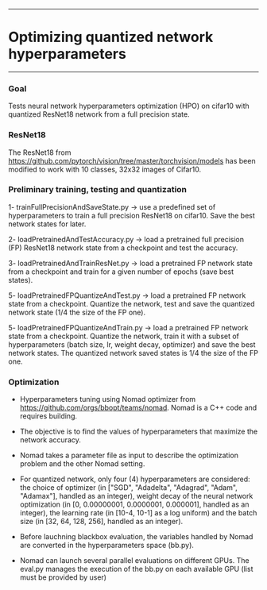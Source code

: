 *****
# Optimizing quantized network hyperparameters
*****

### Goal
Tests neural network hyperparameters optimization (HPO) on cifar10 with quantized ResNet18 network from a full precision state.

### ResNet18
The ResNet18 from https://github.com/pytorch/vision/tree/master/torchvision/models has been modified to work with 10 classes, 32x32 images of Cifar10.

### Preliminary training, testing and quantization

1- trainFullPrecisionAndSaveState.py -> use a predefined set of hyperparameters to train a full precision ResNet18 on cifar10. Save the best network states for later.

2- loadPretrainedAndTestAccuracy.py -> load a pretrained full precision (FP) ResNet18 network state from a checkpoint and test the accuracy.

3- loadPretrainedAndTrainResNet.py -> load a pretrained FP network state from a checkpoint and train for a given number of epochs (save best states).

5- loadPretrainedFPQuantizeAndTest.py -> load a pretrained FP network state from a checkpoint. Quantize the network, test and save the quantized network state (1/4 the size of the FP one).

5- loadPretrainedFPQuantizeAndTrain.py -> load a pretrained FP network state from a checkpoint. Quantize the network, train it with a subset of hyperparameters (batch size, lr, weight decay, optimizer) and save the best network states. The quantized network saved states is 1/4 the size of the FP one.

### Optimization

* Hyperparameters tuning using Nomad optimizer from https://github.com/orgs/bbopt/teams/nomad. Nomad is a C++ code and requires building. 

* The objective is to find the values of hyperparameters that maximize the network accuracy.

* Nomad takes a parameter file as input to describe the optimization problem and the other Nomad setting. 

* For quantized network, only four (4) hyperparameters are considered: the choice of optimizer (in ["SGD", "Adadelta", "Adagrad", "Adam", "Adamax"], handled as an integer), weight decay of the neural network optimization (in [0, 0.00000001, 0.0000001, 0.000001], handled as an integer), the learning rate (in [10-4, 10-1] as a log uniform) and the batch size (in [32, 64, 128, 256], handled as an integer).

* Before lauchning blackbox evaluation, the variables handled by Nomad are converted in the hyperparameters space (bb.py).

* Nomad can launch several parallel evaluations on different GPUs. The eval.py manages the execution of the bb.py on each available GPU (list must be provided by user)
